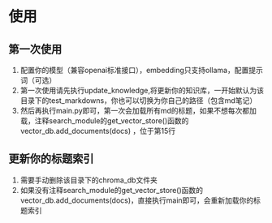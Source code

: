 # 使用

## 第一次使用
1. 配置你的模型（兼容openai标准接口），embedding只支持ollama，配置提示词（可选）
2. 第一次使用请先执行update_knowledge,将更新你的知识库，一开始默认为该目录下的test_markdowns，你也可以切换为你自己的路径（包含md笔记）
3. 然后再执行main.py即可，第一次会加载所有md的标题，如果不想每次都加载，注释search_module的get_vector_store()函数的vector_db.add_documents(docs) ，位于第15行

## 更新你的标题索引
1. 需要手动删除该目录下的chroma_db文件夹
2. 如果没有注释search_module的get_vector_store()函数的vector_db.add_documents(docs)，直接执行main即可，会重新加载你的标题索引

